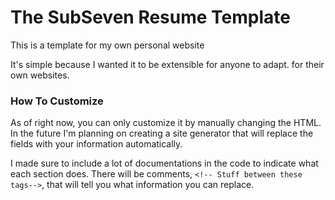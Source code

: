 # The SubSeven Resume Template
This is a template for my own personal website

It's simple because I wanted it to be extensible for anyone to adapt. for their own websites. 

### How To Customize
As of right now, you can only customize it by manually changing the HTML. In the future I'm planning on creating a site generator that will replace the fields with your information automatically.

I made sure to include a lot of documentations in the code to indicate what each section does. There will be comments, `<!-- Stuff between these tags-->`, that will tell you what information you can replace.
